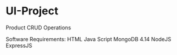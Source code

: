 # UI-Project
 Product CRUD Operations

Software Requirements:
HTML
Java Script
MongoDB 4.14
NodeJS
ExpressJS

